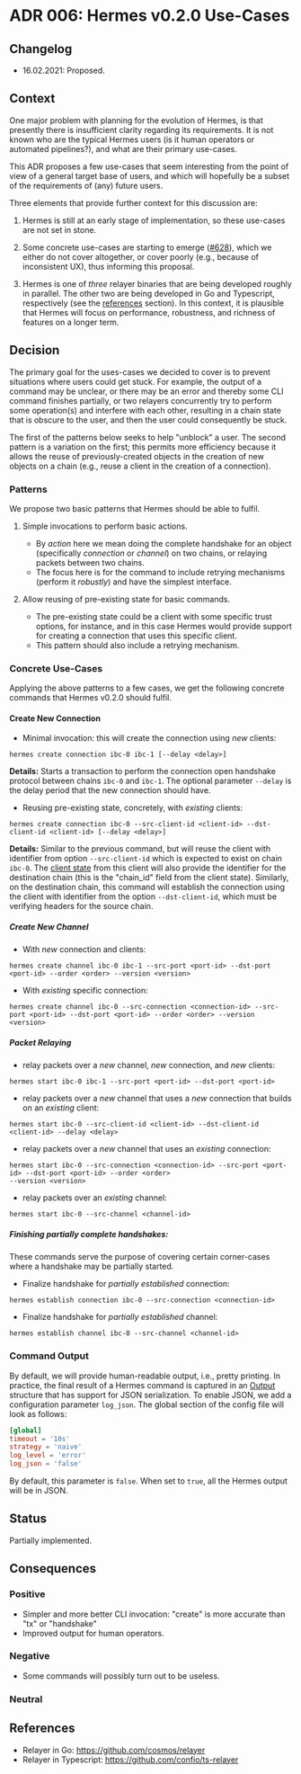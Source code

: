 # ADR 006: Hermes v0.2.0 Use-Cases

## Changelog
* 16.02.2021: Proposed.

## Context

One major problem with planning for the evolution of Hermes, is that presently
there is insufficient clarity regarding its requirements.
It is not known who are the typical Hermes users (is it human operators or
automated pipelines?), and what are their primary use-cases.

This ADR proposes a few use-cases that seem interesting from the point
of view of a general target base of users, and which will
hopefully be a subset of the requirements of (any) future users.

Three elements that provide further context for this discussion are:

1. Hermes is still at an early stage of implementation, so these use-cases are
   not set in stone.

2. Some concrete use-cases are starting to emerge ([#628][628]), which we either
   do not cover altogether, or cover poorly (e.g., because of inconsistent UX),
   thus informing this proposal. 

3. Hermes is one of _three_ relayer binaries that are being developed roughly in
parallel. The other two are being developed in Go and Typescript, 
respectively (see the [references](#references) section).
In this context, it is plausible that Hermes will focus on performance,
robustness, and richness of features on a longer term.

## Decision

The primary goal for the uses-cases we decided to cover is to prevent situations
where users could get stuck. For example, the output of a command may be
unclear, or there may be an error and thereby some CLI command
finishes partially, or two relayers concurrently try to perform some
operation(s) and interfere with each other, resulting in a chain state that is
obscure to the user, and then the user could consequently be stuck.

The first of the patterns below seeks to help "unblock" a user.
The second pattern is a variation on the first; this permits more efficiency
because it allows the reuse of previously-created objects in the
creation of new objects on a chain (e.g., reuse a client in the creation of a
connection).

### Patterns

We propose two basic patterns that Hermes should be able to fulfil.

1. Simple invocations to perform basic actions.
    - By _action_ here we mean doing the complete handshake for an object
      (specifically _connection_ or _channel_) on two chains, or relaying
      packets between two chains.
    - The focus here is for the command to include retrying mechanisms 
      (perform it _robustly_) and have the simplest interface.

2. Allow reusing of pre-existing state for basic commands.
    - The pre-existing state could be a client with some specific trust options,
      for instance, and in this case Hermes would provide support for creating
      a connection that uses this specific client.
    - This pattern should also include a retrying mechanism.

### Concrete Use-Cases

Applying the above patterns to a few cases, we get the following concrete
commands that Hermes v0.2.0 should fulfil.

#### Create New Connection

- Minimal invocation: this will create the connection using _new_ clients:

```
hermes create connection ibc-0 ibc-1 [--delay <delay>]
```

**Details:**
Starts a transaction to perform the connection open handshake protocol between
chains `ibc-0` and `ibc-1`. The optional parameter `--delay` is the delay period
that the new connection should have.

- Reusing pre-existing state, concretely, with _existing_ clients:

```
hermes create connection ibc-0 --src-client-id <client-id> --dst-client-id <client-id> [--delay <delay>]
```

**Details:**
Similar to the previous command, but will reuse the client with identifier from
option `--src-client-id` which is expected to exist on chain `ibc-0`. The
[client state][client-state] from this client will also provide the identifier 
for the destination chain (this is the "chain_id" field from the client state).
Similarly, on the destination chain, this command will establish the connection
using the client with identifier from the option `--dst-client-id`, which must
be verifying headers for the source chain.

##### Create New Channel

- With _new_ connection and clients:

```
hermes create channel ibc-0 ibc-1 --src-port <port-id> --dst-port <port-id> --order <order> --version <version>
```

- With _existing_ specific connection:

```
hermes create channel ibc-0 --src-connection <connection-id> --src-port <port-id> --dst-port <port-id> --order <order> --version <version>
```

##### Packet Relaying

- relay packets over a _new_ channel, _new_ connection, and _new_ clients:

```
hermes start ibc-0 ibc-1 --src-port <port-id> --dst-port <port-id>
```

- relay packets over a _new_ channel that uses a _new_ connection that builds
  on an _existing_ client:

```
hermes start ibc-0 --src-client-id <client-id> --dst-client-id <client-id> --delay <delay>
```

- relay packets over a _new_ channel that uses an _existing_ connection:

```
hermes start ibc-0 --src-connection <connection-id> --src-port <port-id> --dst-port <port-id> --order <order>
--version <version>
```

- relay packets over an _existing_ channel:

```
hermes start ibc-0 --src-channel <channel-id>
```

##### Finishing partially complete handshakes:

These commands serve the purpose of covering certain corner-cases where a
handshake may be partially started.

- Finalize handshake for _partially established_ connection:

```
hermes establish connection ibc-0 --src-connection <connection-id>
```

- Finalize handshake for _partially established_ channel:

```
hermes establish channel ibc-0 --src-channel <channel-id>
```


### Command Output

By default, we will provide human-readable output, i.e., pretty printing.
In practice, the final result of a Hermes command is captured in an 
[Output][output] structure that has support for JSON serialization. To
enable JSON, we add a configuration parameter `log_json`. The global section
of the config file will look as follows:

```toml
[global]
timeout = '10s'
strategy = 'naive'
log_level = 'error'
log_json = 'false'
```

By default, this parameter
is `false`. When set to `true`, all the Hermes output will be in JSON.

## Status

Partially implemented.

## Consequences
### Positive

- Simpler and more better CLI invocation: "create" is more accurate than "tx" or
  "handshake"
- Improved output for human operators.

### Negative

- Some commands will possibly turn out to be useless.

### Neutral


## References

- Relayer in Go: https://github.com/cosmos/relayer
- Relayer in Typescript: https://github.com/confio/ts-relayer



[628]: https://github.com/informalsystems/ibc-rs/issues/628
[client-state]: https://hermes.informal.systems/query_client.html#query-the-client-state
[output]: https://github.com/informalsystems/ibc-rs/blob/1f2e72dbcafee5a8bbdab381ff4927d5870b4b59/relayer-cli/src/conclude.rs#L80